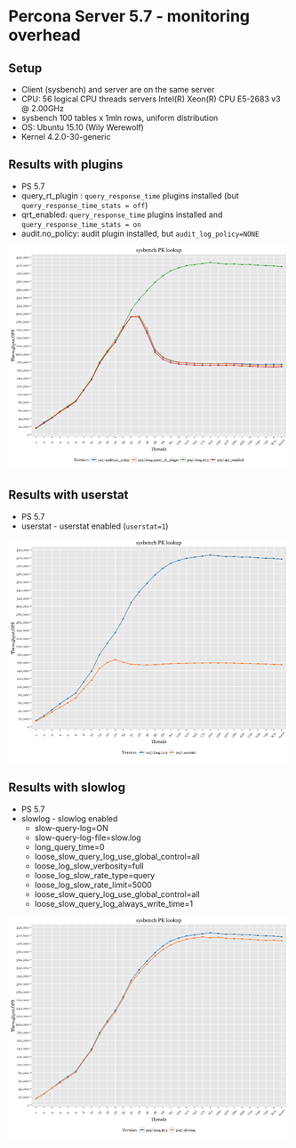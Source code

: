 Percona Server 5.7 - monitoring overhead
========================================

Setup
-----

-   Client (sysbench) and server are on the same server
-   CPU: 56 logical CPU threads servers Intel(R) Xeon(R) CPU E5-2683 v3 @ 2.00GHz
-   sysbench 100 tables x 1mln rows, uniform distribution
-   OS: Ubuntu 15.10 (Wily Werewolf)
-   Kernel 4.2.0-30-generic

Results with plugins
--------------------

-   PS 5.7
-   query\_rt\_plugin : `query_response_time` plugins installed (but `query_response_time_stats = off`)
-   qrt\_enabled: `query_response_time` plugins installed and `query_response_time_stats = on`
-   audit.no\_policy: audit plugin installed, but `audit_log_policy=NONE`

![](PS-PK-monitoring_files/figure-markdown_github/plugins-1.png)

Results with userstat
---------------------

-   PS 5.7
-   userstat - userstat enabled (`userstat=1`)

![](PS-PK-monitoring_files/figure-markdown_github/userstat-1.png)

Results with slowlog
--------------------

-   PS 5.7
-   slowlog - slowlog enabled
    -   slow-query-log=ON
    -   slow-query-log-file=slow.log
    -   long\_query\_time=0
    -   loose\_slow\_query\_log\_use\_global\_control=all
    -   loose\_log\_slow\_verbosity=full
    -   loose\_log\_slow\_rate\_type=query
    -   loose\_log\_slow\_rate\_limit=5000
    -   loose\_slow\_query\_log\_use\_global\_control=all
    -   loose\_slow\_query\_log\_always\_write\_time=1

![](PS-PK-monitoring_files/figure-markdown_github/slowlog-1.png)
